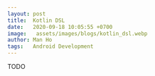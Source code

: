 ```yaml
---
layout: post
title:  Kotlin DSL
date:   2020-09-18 10:05:55 +0700
image:   assets/images/blogs/kotlin_dsl.webp
author: Man Ho
tags:   Android Development
---
```


TODO